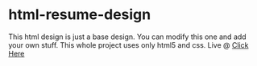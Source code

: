 # html-resume-design
This html design is just a base design. You can modify this one and add your own stuff. 
This whole project uses only html5 and css.
Live @ [Click Here](https://jassusharma660.github.io/html-resume-design/index.html)
